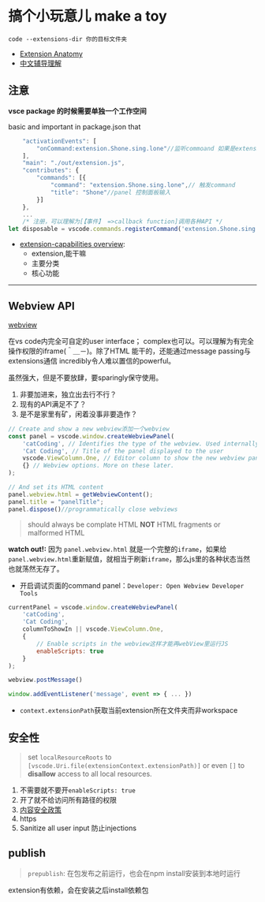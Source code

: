 # 搞个小玩意儿 make a toy

`code --extensions-dir 你的目标文件夹`

- [Extension Anatomy](https://code.visualstudio.com/api/get-started/extension-anatomy)
- [中文辅导理解](https://www.cnblogs.com/caipeiyu/p/5507252.html)

## 注意

**vsce package 的时候需要单独一个工作空间**

basic and important
in package.json  that

```js
    "activationEvents": [
        "onCommand:extension.Shone.sing.lone"//监听commoand 如果是extension.Shone.sing.lone
    ],
    "main": "./out/extension.js",
    "contributes": {
        "commands": [{
            "command": "extension.Shone.sing.lone",// 触发command
            "title": "Shone"//panel 控制面板输入
        }]
    },
    ...
    /* 注册，可以理解为[【事件】 =>callback function]调用各种API */
let disposable = vscode.commands.registerCommand('extension.Shone.sing.lone',function(selectedFile: vscode.Uri){})

```

- [extension-capabilities overview](https://code.visualstudio.com/api/extension-capabilities/overview):
  - extension,能干嘛
  - 主要分类
  - 核心功能

---

## Webview API

[webview](https://code.visualstudio.com/api/extension-guides/webview)

在vs code内完全可自定的user interface；
complex也可以。可以理解为有完全操作权限的iframe(＾＿－)。除了HTML 能干的，还能通过message passing与extensions通信
incredibly令人难以置信的powerful。

虽然强大，但是不要放肆，要sparingly保守使用。

1. 非要加进来，独立出去行不行？
1. 现有的API满足不了？
1. 是不是家里有矿，闲着没事非要造作？

```js
// Create and show a new webview添加一个webview
const panel = vscode.window.createWebviewPanel(
    'catCoding', // Identifies the type of the webview. Used internally
    'Cat Coding', // Title of the panel displayed to the user
    vscode.ViewColumn.One, // Editor column to show the new webview panel in.
    {} // Webview options. More on these later.
);
```

```js
// And set its HTML content
panel.webview.html = getWebviewContent();
panel.title = "panelTitle";
panel.dispose()//programmatically close webviews
```

>should always be complate HTML **NOT** HTML fragments or malformed HTML

**watch out!:** 因为 `panel.webview.html` 就是一个完整的`iframe`，如果给`panel.webview.html`重新赋值，就相当于刷新`iframe`，那么js里的各种状态当然也就荡然无存了。

- 开启调试页面的command panel：`Developer: Open Webview Developer Tools`

```js
currentPanel = vscode.window.createWebviewPanel(
    'catCoding',
    'Cat Coding',
    columnToShowIn || vscode.ViewColumn.One,
    {
        // Enable scripts in the webview这样才能再webView里运行JS
        enableScripts: true
    }
);
```



```js
webview.postMessage()

window.addEventListener('message', event => { ... })
```

- `context.extensionPath`获取当前extension所在文件夹而非workspace

## 安全性

>set `localResourceRoots` to `[vscode.Uri.file(extensionContext.extensionPath)]` or even `[]` to **disallow** access to all local resources.

1. 不需要就不要开`enableScripts: true`
1. 开了就不给访问所有路径的权限
1. [内容安全政策](https://developers.google.com/web/fundamentals/security/csp/)
1. https
1. Sanitize all user input 防止injections

## publish

> `prepublish`: 在包发布之前运行，也会在npm install安装到本地时运行

extension有依赖，会在安装之后install依赖包


